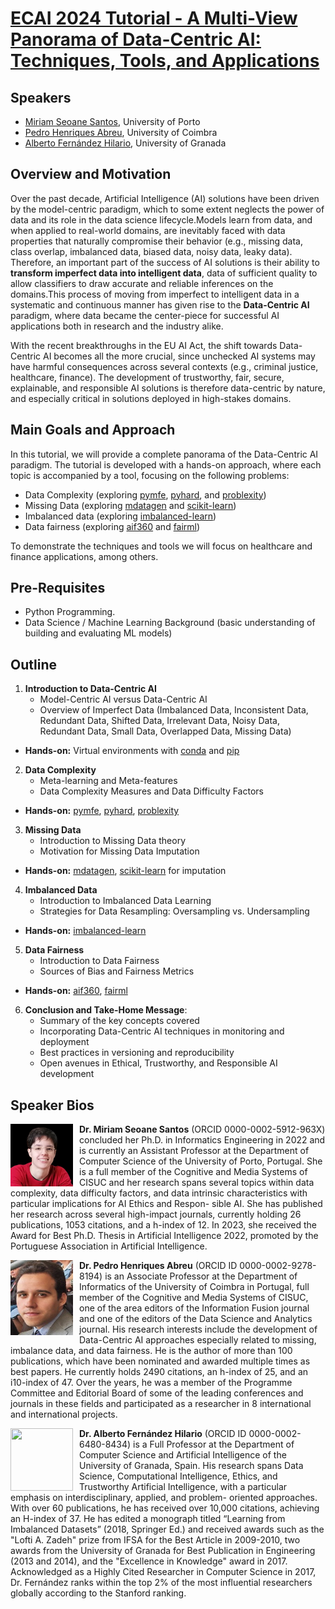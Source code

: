 # [ECAI 2024 Tutorial - A Multi-View Panorama of Data-Centric AI: Techniques, Tools, and Applications](https://miriamspsantos.github.io/dcai-ecai-tutorial-2024/)

## Speakers

* [Miriam Seoane Santos](https://scholar.google.pt/citations?user=isaI6u8AAAAJ&hl=pt-PT), University of Porto
* [Pedro Henriques Abreu](https://scholar.google.pt/citations?user=nfIVXcMAAAAJ&hl=pt-PT), University of Coimbra
* [Alberto Fernández Hilario](https://scholar.google.pt/citations?user=FI0eA8kAAAAJ&hl=pt-PT), University of Granada

## Overview and Motivation
Over the past decade, Artificial Intelligence (AI) solutions have been driven by the model-centric paradigm, which to some extent neglects the power of data and its role in the data science lifecycle.Models learn from data, and when applied to real-world domains, are inevitably faced with data properties that naturally compromise their behavior (e.g., missing data, class overlap, imbalanced data, biased data, noisy data, leaky data). Therefore, an important part of the success of AI solutions is their ability to **transform imperfect data into intelligent data**, data of sufficient quality to allow classifiers to draw accurate and reliable inferences on the domains.This process of moving from imperfect to intelligent data in a systematic and continuous manner has given rise to the **Data-Centric AI** paradigm, where data became the center-piece for successful AI applications both in research and the industry alike.

With the recent breakthroughs in the EU AI Act, the shift towards Data-Centric AI becomes all the more crucial, since unchecked AI systems may have harmful consequences across several contexts (e.g., criminal justice, healthcare, finance). The development of trustworthy, fair, secure, explainable, and responsible AI solutions is therefore data-centric by nature, and especially critical in solutions deployed in high-stakes domains.


## Main Goals and Approach
In this tutorial, we will provide a complete panorama of the Data-Centric AI paradigm. The tutorial is developed with a hands-on approach, where each topic is accompanied by a tool, focusing on the following problems: 

- Data Complexity (exploring [pymfe](https://pymfe.readthedocs.io/en/latest/index.html), [pyhard](https://ita-ml.gitlab.io/pyhard/), and [problexity](https://problexity.readthedocs.io/en/latest/))
- Missing Data (exploring [mdatagen](https://pypi.org/project/mdatagen/) and [scikit-learn]())
- Imbalanced data (exploring [imbalanced-learn](https://imbalanced-learn.org/stable/))
- Data fairness (exploring [aif360](https://aif360.res.ibm.com) and [fairml](https://github.com/adebayoj/fairml))

To demonstrate the techniques and tools we will focus on healthcare and finance applications, among others. 


## Pre-Requisites
- Python Programming.
- Data Science / Machine Learning Background (basic understanding of building and evaluating ML models)

## Outline
1. **Introduction to Data-Centric AI**
    - Model-Centric AI versus Data-Centric AI
    - Overview of Imperfect Data (Imbalanced Data, Inconsistent Data, Redundant Data, Shifted Data, Irrelevant Data, Noisy Data, Redundant Data, Small Data, Overlapped Data, Missing Data)
- **Hands-on:** Virtual environments with [conda](https://docs.conda.io/en/latest/) and [pip](https://pypi.org/project/pip/)

2. **Data Complexity**
    - Meta-learning and Meta-features
    - Data Complexity Measures and Data Difficulty Factors
- **Hands-on:** [pymfe](https://pymfe.readthedocs.io/en/latest/index.html), [pyhard](https://ita-ml.gitlab.io/pyhard/), [problexity](https://problexity.readthedocs.io/en/latest/)

3. **Missing Data**
    - Introduction to Missing Data theory
    - Motivation for Missing Data Imputation
- **Hands-on:** [mdatagen](https://pypi.org/project/mdatagen/), [scikit-learn]() for imputation

4. **Imbalanced Data**
    - Introduction to Imbalanced Data Learning
    - Strategies for Data Resampling: Oversampling vs. Undersampling
- **Hands-on:** [imbalanced-learn](https://imbalanced-learn.org/stable/)

5. **Data Fairness**
    - Introduction to Data Fairness
    - Sources of Bias and Fairness Metrics
- **Hands-on:** [aif360](https://aif360.res.ibm.com), [fairml](https://github.com/adebayoj/fairml)

6. **Conclusion and Take-Home Message**:
    - Summary of the key concepts covered
    - Incorporating Data-Centric AI techniques in monitoring and deployment
    - Best practices in versioning and reproducibility
    - Open avenues in Ethical, Trustworthy, and Responsible AI development

## Speaker Bios
<img style="float:left;width:100px;height:100px;  padding-right:10px" src="img/MS.jpeg">

**Dr. Miriam Seoane Santos** (ORCID 0000-0002-5912-963X) concluded her Ph.D. in Informatics Engineering in 2022 and is currently an Assistant Professor at the Department of Computer Science of the University of Porto, Portugal. She is a full member of the Cognitive and Media Systems of CISUC and her research spans several topics within data complexity, data difficulty factors, and data intrinsic characteristics with particular implications for AI Ethics and Respon- sible AI. She has published her research across several high-impact journals, currently holding 26 publications, 1053 citations, and a h-index of 12. In 2023, she received the Award for Best Ph.D. Thesis in Artificial Intelligence 2022, promoted by the Portuguese Association in Artificial Intelligence.

<img style="float:left;width:100px;height:120px;  padding-right:10px" src="img/PA.jpeg">

**Dr. Pedro Henriques Abreu** (ORCID ID 0000-0002-9278-8194) is an Associate Professor at the Department of Informatics of the University of Coimbra in Portugal, full member of the Cognitive and Media Systems of CISUC, one of the area editors of the Information Fusion journal and one of the editors of the Data Science and Analytics journal. His research interests include the development of Data-Centric AI approaches especially related to missing, imbalance data, and data fairness. He is the author of more than 100 publications, which have been nominated and awarded multiple times as best papers. He currently holds 2490 citations, an h-index of 25, and an i10-index of 47. Over the years, he was a member of the Programme Committee and Editorial Board of some of the leading conferences and journals in these fields and participated as a researcher in 8 international and international projects.

<img style="float:left;width:100px;height:100px;  padding-right:10px" src="img/AF.jpg">

**Dr. Alberto Fernández Hilario** (ORCID ID 0000-0002-6480-8434) is a Full Professor at the Department of Computer Science and Artificial Intelligence of the University of Granada, Spain. His research spans Data Science, Computational Intelligence, Ethics, and Trustworthy Artificial Intelligence, with a particular emphasis on interdisciplinary, applied, and problem- oriented approaches. With over 60 publications, he has received over 10,000 citations, achieving an H-index of 37. He has edited a monograph titled “Learning from Imbalanced Datasets” (2018, Springer Ed.) and received awards such as the "Lofti A. Zadeh" prize from IFSA for the Best Article in 2009-2010, two awards from the University of Granada for Best Publication in Engineering (2013 and 2014), and the "Excellence in Knowledge" award in 2017. Acknowledged as a Highly Cited Researcher in Computer Science in 2017, Dr. Fernández ranks within the top 2% of the most influential researchers globally according to the Stanford ranking. 